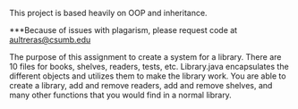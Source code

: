 This project is based heavily on OOP and inheritance.

***Because of issues with plagarism, please request code at aultreras@csumb.edu

The purpose of this assignment to create a system for a library. There are 10 files for books, shelves, readers, tests, etc.
Library.java encapsulates the different objects and utilizes them to make the library work. 
You are able to create a library, add and remove readers, add and remove shelves, and many other functions that you would find in a normal library.
